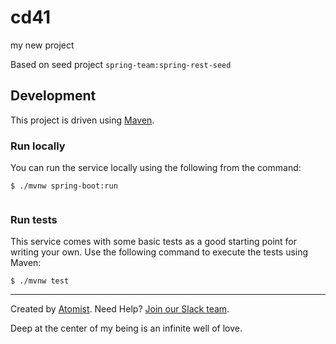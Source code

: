 # cd41   
my new project 
  
Based on seed project `spring-team:spring-rest-seed`
  
## Development           
 
This project is driven using [Maven][mvn]. 
 
[mvn]: https://maven.apache.org/  

### Run locally

You can run the service locally using the following from the command:
 
```
$ ./mvnw spring-boot:run
   
```         
         
### Run tests              
  
This service comes with some basic tests as a good starting
point for writing your own.  Use the following command to execute the
tests using Maven: 
 
``` 
$ ./mvnw test
```

---
Created by [Atomist][atomist].
Need Help?  [Join our Slack team][slack].

[atomist]: https://www.atomist.com/
[slack]: https://join.atomist.com/

Deep at the center of my being is an infinite well of love.

